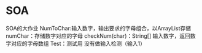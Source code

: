# SOA
SOA的大作业
NumToChar:输入数字，输出要求的字母组合，以ArrayList存储 
numChar：存储数字对应的字母
  checkNum(char)：String[]  输入数字，返回数字对应的字母数组
Test：测试用
没有做输入检测（输入1）
